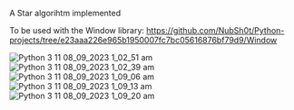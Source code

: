 A Star algorihtm implemented

To be used with the Window library: https://github.com/NubSh0t/Python-projects/tree/e23aaa226e965b1950007fc7bc05616876bf79d9/Window

![Python 3 11 08_09_2023 1_02_51 am](https://github.com/NubSh0t/Python-projects/assets/113845503/816a1c1a-f927-4604-a640-4331e9f22cce)
![Python 3 11 08_09_2023 1_02_39 am](https://github.com/NubSh0t/Python-projects/assets/113845503/4f78bf9b-d34b-49a8-aa1e-f70c540538dc)
![Python 3 11 08_09_2023 1_09_06 am](https://github.com/NubSh0t/Python-projects/assets/113845503/9d2ac1ad-ad9f-466a-954c-db5da9207845)
![Python 3 11 08_09_2023 1_09_13 am](https://github.com/NubSh0t/Python-projects/assets/113845503/98b09bec-ff79-42a2-b4f0-6daff1e2441c)
![Python 3 11 08_09_2023 1_09_20 am](https://github.com/NubSh0t/Python-projects/assets/113845503/5f2cfa6e-6b1a-49b0-92f3-e7e4208be476)
